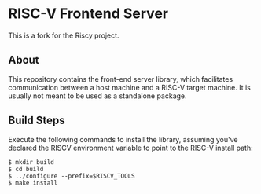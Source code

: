 RISC-V Frontend Server
=========================

This is a fork for the Riscy project.

About
---------

This repository contains the front-end server library, which facilitates
communication between a host machine and a RISC-V target machine.  It is
usually not meant to be used as a standalone package.

Build Steps
---------------

Execute the following commands to install the library, assuming you've
declared the RISCV environment variable to point to the RISC-V install path:

    $ mkdir build
    $ cd build
    $ ../configure --prefix=$RISCV_TOOLS
    $ make install
